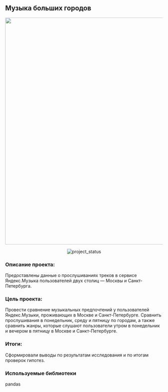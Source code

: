 ## Музыка больших городов
<p align="center">
      <img src="https://i.ibb.co/C0YGbVM/mus.jpg" width="726">
</p>

<p align="center">
   <img src="https://img.shields.io/badge/project%20status-completed-turquoise" alt="project_status">
</p>

### Описание проекта:
Предоставлены данные о прослушиваниях треков в сервисе Яндекс.Музыка пользователей двух столиц — Москвы и Санкт-Петербурга.
  
### Цель проекта:
Провести сравнение музыкальных предпочтений у пользователей Яндекс.Музыки, проживающих в Москве и Санкт-Петербурге. Сравнить прослушивания в понедельник, среду и пятницу по городам, а также сравнить жанры, которые слушают пользователи утром в понедельник и вечером в пятницу в Москве и Санкт-Петербурге.

### Итоги: 
Сформировали выводы по результатам исследования и по итогам проверок гипотез.

### Используемые библиотеки
pandas

